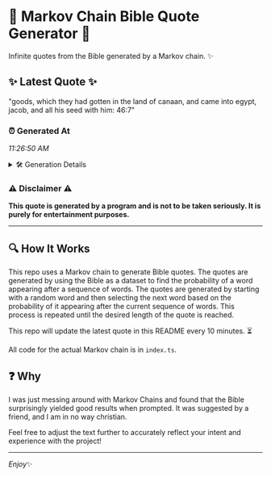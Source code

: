 # 📖 Markov Chain Bible Quote Generator 📖

Infinite quotes from the Bible generated by a Markov chain. ✨

## ✨ Latest Quote ✨
"goods, which they had gotten in the land of canaan, and came into egypt, jacob, and all his seed with him: 46:7"

### ⏰ Generated At
*11:26:50 AM*

<details>
    <summary>🛠️ Generation Details</summary>
    <p>
        <strong>🌱 Seed:</strong> goods,<br>
        <strong>🔄 Iterations:</strong> 21<br>
        <strong>📜 Context History:</strong><br>[ goods, ]: which<br>[ goods,, which ]: they<br>[ goods,, which, they ]: had<br>[ goods,, which, they, had ]: gotten<br>[ goods,, which, they, had, gotten ]: in<br>[ goods,, which, they, had, gotten, in ]: the<br>[ which, they, had, gotten, in, the ]: land<br>[ they, had, gotten, in, the, land ]: of<br>[ had, gotten, in, the, land, of ]: canaan,<br>[ gotten, in, the, land, of, canaan, ]: and<br>[ in, the, land, of, canaan,, and ]: came<br>[ the, land, of, canaan,, and, came ]: into<br>[ land, of, canaan,, and, came, into ]: egypt,<br>[ of, canaan,, and, came, into, egypt, ]: jacob,<br>[ canaan,, and, came, into, egypt,, jacob, ]: and<br>[ and, came, into, egypt,, jacob,, and ]: all<br>[ came, into, egypt,, jacob,, and, all ]: his<br>[ into, egypt,, jacob,, and, all, his ]: seed<br>[ egypt,, jacob,, and, all, his, seed ]: with<br>[ jacob,, and, all, his, seed, with ]: him:<br>[ and, all, his, seed, with, him: ]: 46:7<br>
    </p>
</details>

### ⚠️ Disclaimer ⚠️
**This quote is generated by a program and is not to be taken seriously. It is purely for entertainment purposes.**

---

## 🔍 How It Works

This repo uses a Markov chain to generate Bible quotes. The quotes are generated by using the Bible as a dataset to find the probability of a word appearing after a sequence of words. The quotes are generated by starting with a random word and then selecting the next word based on the probability of it appearing after the current sequence of words. This process is repeated until the desired length of the quote is reached.

This repo will update the latest quote in this README every 10 minutes. ⏳

All code for the actual Markov chain is in `index.ts`.

## ❓ Why

I was just messing around with Markov Chains and found that the Bible surprisingly yielded good results when prompted. 
It was suggested by a friend, and I am in no way christian.

Feel free to adjust the text further to accurately reflect your intent and experience with the project!

---

*Enjoy*✨
